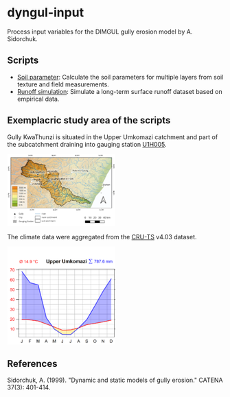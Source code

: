 # dyngul-input
 Process input variables for the DIMGUL gully erosion model by A. Sidorchuk.

## Scripts

- [Soil parameter](./docs/soil_parameter_preparation.html): Calculate the soil parameters for multiple layers from soil texture and field measurements.
- [Runoff simulation](./docs/runoff_endless_experiment.html): Simulate a long-term surface runoff dataset based on empirical data.

## Exemplacric study area of the scripts
Gully KwaThunzi is situated in the Upper Umkomazi catchment and part of the subcatchment draining into gauging station [U1H005](http://www.dwa.gov.za/hydrology/Verified/HyImage.aspx?Station=U1H005).

<img src="./docs/img/umkomazi_catchment.png" alt="Umkomazi catchment with Gully KwaThunzi" height="50%" width="50%">

The climate data were aggregated from the [CRU-TS](http://www.cru.uea.ac.uk/data) v4.03 dataset.

<img src="./docs/img/kt_walter-lieth.png" alt="Climate Diagram of Gully KwaThunzi (Umkomazi catchment) from CRU-TS" height="50%" width="50%">


## References
Sidorchuk, A. (1999). "Dynamic and static models of gully erosion." CATENA 37(3): 401-414.
